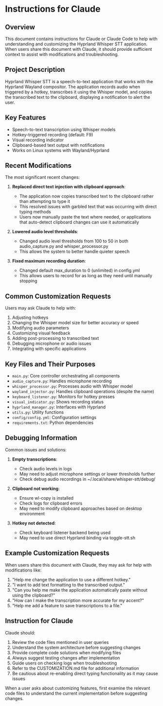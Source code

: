 # Instructions for Claude

## Overview

This document contains instructions for Claude or Claude Code to help with understanding and customizing the Hyprland Whisper STT application. When users share this document with Claude, it should provide sufficient context to assist with modifications and troubleshooting.

## Project Description

Hyprland Whisper STT is a speech-to-text application that works with the Hyprland Wayland compositor. The application records audio when triggered by a hotkey, transcribes it using the Whisper model, and copies the transcribed text to the clipboard, displaying a notification to alert the user.

## Key Features

- Speech-to-text transcription using Whisper models
- Hotkey-triggered recording (default: F9)
- Visual recording indicator
- Clipboard-based text output with notifications
- Works on Linux systems with Wayland/Hyprland

## Recent Modifications

The most significant recent changes:

1. **Replaced direct text injection with clipboard approach**:
   - The application now copies transcribed text to the clipboard rather than attempting to type it
   - This resolved issues with garbled text that was occurring with direct typing methods
   - Users now manually paste the text where needed, or applications that auto-detect clipboard changes can use it automatically

2. **Lowered audio level thresholds**:
   - Changed audio level thresholds from 100 to 50 in both audio_capture.py and whisper_processor.py
   - This allows the system to better handle quieter speech

3. **Fixed maximum recording duration**:
   - Changed default max_duration to 0 (unlimited) in config.yml
   - This allows users to record for as long as they need until manually stopping

## Common Customization Requests

Users may ask Claude to help with:

1. Adjusting hotkeys
2. Changing the Whisper model size for better accuracy or speed
3. Modifying audio parameters
4. Customizing visual feedback
5. Adding post-processing to transcribed text
6. Debugging microphone or audio issues
7. Integrating with specific applications

## Key Files and Their Purposes

- `main.py`: Core controller orchestrating all components
- `audio_capture.py`: Handles microphone recording
- `whisper_processor.py`: Processes audio with Whisper model
- `wayland_injector.py`: Handles clipboard operations (despite the name)
- `keyboard_listener.py`: Monitors for hotkey presses
- `visual_indicator.py`: Shows recording status
- `hyprland_manager.py`: Interfaces with Hyprland
- `utils.py`: Utility functions
- `config/config.yml`: Configuration settings
- `requirements.txt`: Python dependencies

## Debugging Information

Common issues and solutions:

1. **Empty transcriptions**:
   - Check audio levels in logs
   - May need to adjust microphone settings or lower thresholds further
   - Check debug audio recordings in ~/.local/share/whisper-stt/debug/

2. **Clipboard not working**:
   - Ensure wl-copy is installed
   - Check logs for clipboard errors
   - May need to modify clipboard approaches based on desktop environment

3. **Hotkey not detected**:
   - Check keyboard listener backend being used
   - May need to use direct Hyprland binding via toggle-stt.sh

## Example Customization Requests

When users share this document with Claude, they may ask for help with modifications like:

1. "Help me change the application to use a different hotkey."
2. "I want to add text formatting to the transcribed output."
3. "Can you help me make the application automatically paste without using the clipboard?"
4. "How can I make the transcription more accurate for my accent?"
5. "Help me add a feature to save transcriptions to a file."

## Instruction for Claude

Claude should:
1. Review the code files mentioned in user queries
2. Understand the system architecture before suggesting changes
3. Provide complete code solutions when modifying files
4. Always suggest testing changes after implementation
5. Guide users on checking logs when troubleshooting
6. Refer to the CUSTOMIZATION.md file for additional information
7. Be cautious about re-enabling direct typing functionality as it may cause issues

When a user asks about customizing features, first examine the relevant code files to understand the current implementation before suggesting changes.